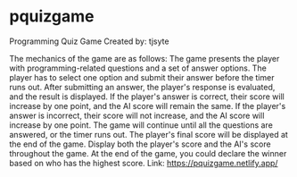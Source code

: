# pquizgame

Programming Quiz Game
Created by: tjsyte

The mechanics of the game are as follows:
The game presents the player with programming-related questions and a set of answer options.
The player has to select one option and submit their answer before the timer runs out. After submitting an answer, the player's response is evaluated, and the result is displayed.
If the player's answer is correct, their score will increase by one point, and the AI score will remain the same. If the player's answer is incorrect, their score will not increase, and the AI score will increase by one point.
The game will continue until all the questions are answered, or the timer runs out. The player's final score will be displayed at the end of the game.
Display both the player's score and the AI's score throughout the game. At the end of the game, you could declare the winner based on who has the highest score.
Link: https://pquizgame.netlify.app/

